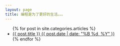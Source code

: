 ```yaml
---
layout: page
title: 编程是为了更好的生活。。。
---
```

<div class="wrapper">
<ul class="post-list clearfix">
{% for post in site.categories.articles %}
  <li class="post-list-li"><a href="{{ site.url }}{{ post.url }}">{{ post.title }} <span class="entry-date"><time datetime="{{ post.date | date_to_xmlschema }}">{{ post.date | date: "%B %d, %Y" }}</time></span></a></li>
{% endfor %}
</ul>
</div>


